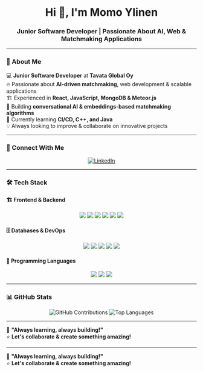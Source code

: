 <h1 align="center">Hi 👋, I'm Momo Ylinen</h1>
<h3 align="center">Junior Software Developer | Passionate About AI, Web & Matchmaking Applications</h3>

---

### 🚀 About Me  
💻 **Junior Software Developer** at **Tavata Global Oy**  
🔥 Passionate about **AI-driven matchmaking**, web development & scalable applications  
🏗️ Experienced in **React, JavaScript, MongoDB & Meteor.js**  
🤖 Building **conversational AI & embeddings-based matchmaking algorithms**  
🌱 Currently learning **CI/CD, C++, and Java**  
💡 Always looking to improve & collaborate on innovative projects  

---

### 🔗 Connect With Me  
<p align="center">
  <a href="https://www.linkedin.com/in/momo-ylinen-705164213/">
    <img src="https://img.shields.io/badge/LinkedIn-Momo%20Ylinen-blue?style=for-the-badge&logo=linkedin" alt="LinkedIn" />
  </a>
</p>

---

### 🛠️ Tech Stack  

#### 🏗 **Frontend & Backend**  
<p align="center">
  <img src="https://img.shields.io/badge/React-61DAFB?style=for-the-badge&logo=react&logoColor=black" />
  <img src="https://img.shields.io/badge/JavaScript-F7DF1E?style=for-the-badge&logo=javascript&logoColor=black" />
  <img src="https://img.shields.io/badge/TypeScript-3178C6?style=for-the-badge&logo=typescript&logoColor=white" />
  <img src="https://img.shields.io/badge/Node.js-339933?style=for-the-badge&logo=nodedotjs&logoColor=white" />
  <img src="https://img.shields.io/badge/Express.js-000000?style=for-the-badge&logo=express&logoColor=white" />
  <img src="https://img.shields.io/badge/Meteor.js-EE6600?style=for-the-badge&logo=meteor&logoColor=white" />
</p>

#### 🗄️ **Databases & DevOps**  
<p align="center">
  <img src="https://img.shields.io/badge/MongoDB-47A248?style=for-the-badge&logo=mongodb&logoColor=white" />
  <img src="https://img.shields.io/badge/MySQL-4479A1?style=for-the-badge&logo=mysql&logoColor=white" />
  <img src="https://img.shields.io/badge/Git-F05032?style=for-the-badge&logo=git&logoColor=white" />
  <img src="https://img.shields.io/badge/Docker-2496ED?style=for-the-badge&logo=docker&logoColor=white" />
  <img src="https://img.shields.io/badge/CI%2FCD-333?style=for-the-badge&logo=githubactions&logoColor=white" />
</p>

#### 📜 **Programming Languages**  
<p align="center">
  <img src="https://img.shields.io/badge/Python-3776AB?style=for-the-badge&logo=python&logoColor=white" />
  <img src="https://img.shields.io/badge/Java-007396?style=for-the-badge&logo=java&logoColor=white" />
  <img src="https://img.shields.io/badge/C%2B%2B-00599C?style=for-the-badge&logo=c%2B%2B&logoColor=white" />
</p>

---

### 📊 GitHub Stats  
<p align="center">
  <img src="https://github-profile-summary-cards.vercel.app/api/cards/profile-details?username=momoylinen&theme=radical" alt="GitHub Contributions" />
  <img src="https://github-readme-stats.vercel.app/api/top-langs?username=momoylinen&show_icons=true&theme=radical&layout=compact" alt="Top Languages" />
</p>

---

🌱 **"Always learning, always building!"**  
⭐ **Let's collaborate & create something amazing!**

---

🌱 **"Always learning, always building!"**  
⭐ **Let's collaborate & create something amazing!**

